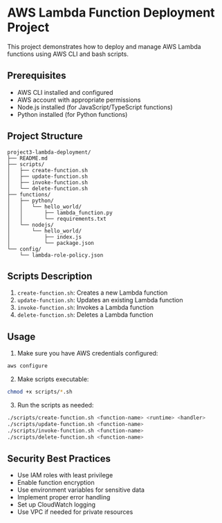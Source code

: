 # AWS Lambda Function Deployment Project

This project demonstrates how to deploy and manage AWS Lambda functions using AWS CLI and bash scripts.

## Prerequisites
- AWS CLI installed and configured
- AWS account with appropriate permissions
- Node.js installed (for JavaScript/TypeScript functions)
- Python installed (for Python functions)

## Project Structure
```
project3-lambda-deployment/
├── README.md
├── scripts/
│   ├── create-function.sh
│   ├── update-function.sh
│   ├── invoke-function.sh
│   └── delete-function.sh
├── functions/
│   ├── python/
│   │   └── hello_world/
│   │       ├── lambda_function.py
│   │       └── requirements.txt
│   └── nodejs/
│       └── hello_world/
│           ├── index.js
│           └── package.json
└── config/
    └── lambda-role-policy.json
```

## Scripts Description

1. `create-function.sh`: Creates a new Lambda function
2. `update-function.sh`: Updates an existing Lambda function
3. `invoke-function.sh`: Invokes a Lambda function
4. `delete-function.sh`: Deletes a Lambda function

## Usage

1. Make sure you have AWS credentials configured:
```bash
aws configure
```

2. Make scripts executable:
```bash
chmod +x scripts/*.sh
```

3. Run the scripts as needed:
```bash
./scripts/create-function.sh <function-name> <runtime> <handler>
./scripts/update-function.sh <function-name>
./scripts/invoke-function.sh <function-name>
./scripts/delete-function.sh <function-name>
```

## Security Best Practices
- Use IAM roles with least privilege
- Enable function encryption
- Use environment variables for sensitive data
- Implement proper error handling
- Set up CloudWatch logging
- Use VPC if needed for private resources 